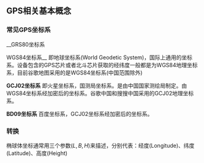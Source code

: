 ## GPS相关基本概念
### 常见GPS坐标系
__GRS80坐标系

WGS84坐标系__
即地球坐标系(World Geodetic System)，国际上通用的坐标系。设备包含的GPS芯片或者北斗芯片获取的经纬度一般都是为WGS84地理坐标系，目前谷歌地图采用的是WGS84坐标系(中国范围除外)

__GCJ02坐标系__
即火星坐标系，国测局坐标系。是由中国国家测绘局制定。由WGS84坐标系经加密后的坐标系。谷歌中国和搜搜中国采用的GCJ02地理坐标系。

__BD09坐标系__
百度坐标系，GCJ02坐标系经加密后的坐标系。

### 转换
椭球体坐标通常用三个参数$(L,B,H)$来描述，分别代表：经度(Longitude)、纬度(Latitude)、高度(Height)

